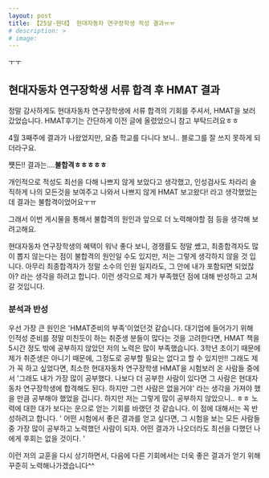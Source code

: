 ```yaml
---
layout: post
title: 【25살-현대】 현대자동차 연구장학생 적성 결과ㅠㅠ
# description: >
# image: 
---
```

 
ㅜㅜ

## 현대자동차 연구장학생 서류 합격 후 HMAT 결과

정말 감사하게도 현대자동차 연구장학생에 서류 합격의 기회를 주셔서, HMAT을 보러 갔었습니다.
HMAT후기는 간단하게 이전 글에 올렸었으니 참고 부탁드려요ㅎㅎ

4월 3째주에 결과가 나왔었지만, 요즘 학교를 다니다 보니.. 블로그를 잘 쓰지 못하게 되더라구요.

쩃든!! 결과는....**불합격ㅎㅎㅎㅎㅎ**

개인적으로 적성도 최선을 다해 나쁘지 않게 보았다고 생각했고, 
인성검사도 차라리 솔직하게 나의 모든것을 보여주고 나와서 나쁘지 않게
HMAT 보고왔다! 라고 생각했었는데 결과는 불합격이었어요ㅜㅠ

그래서 이번 게시물을 통해서 불합격의 원인과 앞으로 더 노력해야할 점 등을 생각해 보려고해요.

현대자동차 연구장학생의 혜택이 워낙 좋다 보니, 경쟁률도 정말 쏐고, 최종합격자도 
많이 뽑지 않는다는 점이 불합격의 원인일 수도 있지만, 저는 그렇게 생각하지 않을 것 입니다. 
아무리 최종합격자가 정말 소수의 인원 일지라도, 그 안에 내가 포함되면 되었잖아? 
라는 생각을 하려고 합니다. 이런 생각으로 제가 부족했던 점에 대해 반성하고 고쳐갈 것입니다.

### 분석과 반성
우선 가장 큰 원인은 'HMAT준비의 부족'이었던것 같습니다. 대기업에 들어가기 위해 인적성 준비를
정말 미친듯이 하는 취준생 분들이 많다는 것을 고려한다면, HMAT 책을 5시간 정도 밖에 공부하지
않았던 저의 노력은 많이 부족했습니다. 3학년 초이기 때문에 제가 취준생은 아니기 때문에, 그정도로
공부할 필요는 없다고 할 수 있지만!! 그래도 제가 꼭 하고 싶었다면, 최소한 현대자동차 연구장학생
HMAT을 시험보러 온 사람들 중에서 '그래도 내가 가장 많이 공부했다. 나보다 더 공부한 사람이 있다면
그 사람은 현대자동차 연구장학생에 합격해도 된다. 하지만 그런 사람은 없을거야' 라는 생각을 가져야
했을 만큼 공부해야 했었을 겁니다. 하지만 저는 그렇게 많이 공부하지 않았으니.. ㅎㅎ 노력에 대한
대가 보다는 운으로 얻는 기회를 바랬던 것 같습니다. 이 점에 대해서는 꼭 반성하려고 합니다.
' 어떤 시험에서 좋은 결과를 얻고 싶다면, 그 시험을 보는 모든 사람들 중 가장 많이 공부하고 
노력했던 사람이 되자. 어떤 결과가 나오더라도 최선을 다했던 나에게 후회는 없을 것이다. '

이런 저의 교훈을 다시 상기하면서, 다음에 다른 기회에서는 
더욱 좋은 결과가 얻기 위해 꾸준히 노력해나가겠습니다^^